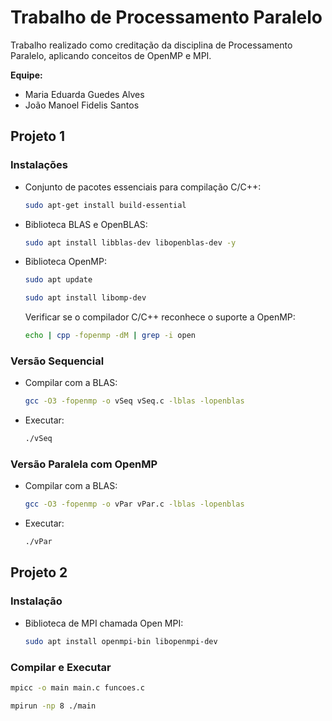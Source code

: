 # Trabalho de Processamento Paralelo

Trabalho realizado como creditação da disciplina de Processamento Paralelo, aplicando conceitos de OpenMP e MPI.

**Equipe:**

* Maria Eduarda Guedes Alves
* João Manoel Fidelis Santos

## Projeto 1

### Instalações

* Conjunto de pacotes essenciais para compilação C/C++:

  ~~~bash
  sudo apt-get install build-essential
  ~~~

* Biblioteca BLAS e OpenBLAS:

  ~~~bash
  sudo apt install libblas-dev libopenblas-dev -y
  ~~~

* Biblioteca OpenMP:

  ~~~bash
  sudo apt update
  ~~~

  ~~~bash
  sudo apt install libomp-dev
  ~~~

  Verificar se o compilador C/C++ reconhece o suporte a OpenMP:

  ~~~bash
  echo | cpp -fopenmp -dM | grep -i open
  ~~~

### Versão Sequencial

* Compilar com a BLAS:

  ~~~bash
  gcc -O3 -fopenmp -o vSeq vSeq.c -lblas -lopenblas
  ~~~

* Executar:

  ~~~bash
  ./vSeq
  ~~~
  
### Versão Paralela com OpenMP

* Compilar com a BLAS:

  ~~~bash
  gcc -O3 -fopenmp -o vPar vPar.c -lblas -lopenblas
  ~~~

* Executar:

  ~~~bash
  ./vPar
  ~~~

## Projeto 2

### Instalação

* Biblioteca de MPI chamada Open MPI:

  ~~~bash
  sudo apt install openmpi-bin libopenmpi-dev
  ~~~

### Compilar e Executar

  ~~~bash
  mpicc -o main main.c funcoes.c
  ~~~

  ~~~bash
  mpirun -np 8 ./main
  ~~~